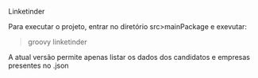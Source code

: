 Linketinder

Para executar o projeto, entrar no diretório src>mainPackage e exevutar:
> groovy linketinder

A atual versão permite apenas listar os dados dos candidatos e empresas presentes no .json 
